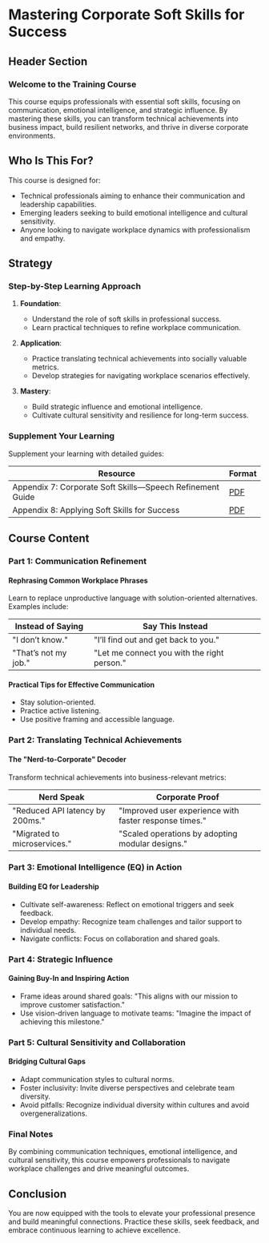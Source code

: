 # Mastering Corporate Soft Skills for Success

## Header Section

### Welcome to the Training Course
This course equips professionals with essential soft skills, focusing on communication, emotional intelligence, and strategic influence. By mastering these skills, you can transform technical achievements into business impact, build resilient networks, and thrive in diverse corporate environments.

## Who Is This For?

This course is designed for:

- Technical professionals aiming to enhance their communication and leadership capabilities.
- Emerging leaders seeking to build emotional intelligence and cultural sensitivity.
- Anyone looking to navigate workplace dynamics with professionalism and empathy.

## Strategy

### Step-by-Step Learning Approach

1. **Foundation**:
   - Understand the role of soft skills in professional success.
   - Learn practical techniques to refine workplace communication.

2. **Application**:
   - Practice translating technical achievements into socially valuable metrics.
   - Develop strategies for navigating workplace scenarios effectively.

3. **Mastery**:
   - Build strategic influence and emotional intelligence.
   - Cultivate cultural sensitivity and resilience for long-term success.

### Supplement Your Learning

Supplement your learning with detailed guides:

| **Resource** | **Format** |
|--------------|------------|
| Appendix 7: Corporate Soft Skills—Speech Refinement Guide | [PDF](#) |
| Appendix 8: Applying Soft Skills for Success | [PDF](#) |

## Course Content

### Part 1: Communication Refinement

#### Rephrasing Common Workplace Phrases
Learn to replace unproductive language with solution-oriented alternatives. Examples include:

| **Instead of Saying** | **Say This Instead** |
|-----------------------|-----------------------|
| "I don’t know."     | "I’ll find out and get back to you." |
| "That’s not my job." | "Let me connect you with the right person." |

#### Practical Tips for Effective Communication
- Stay solution-oriented.
- Practice active listening.
- Use positive framing and accessible language.

### Part 2: Translating Technical Achievements

#### The "Nerd-to-Corporate" Decoder
Transform technical achievements into business-relevant metrics:

| **Nerd Speak** | **Corporate Proof** |
|----------------|---------------------|
| "Reduced API latency by 200ms." | "Improved user experience with faster response times." |
| "Migrated to microservices." | "Scaled operations by adopting modular designs." |

### Part 3: Emotional Intelligence (EQ) in Action

#### Building EQ for Leadership
- Cultivate self-awareness: Reflect on emotional triggers and seek feedback.
- Develop empathy: Recognize team challenges and tailor support to individual needs.
- Navigate conflicts: Focus on collaboration and shared goals.

### Part 4: Strategic Influence

#### Gaining Buy-In and Inspiring Action
- Frame ideas around shared goals: "This aligns with our mission to improve customer satisfaction."
- Use vision-driven language to motivate teams: "Imagine the impact of achieving this milestone."

### Part 5: Cultural Sensitivity and Collaboration

#### Bridging Cultural Gaps
- Adapt communication styles to cultural norms.
- Foster inclusivity: Invite diverse perspectives and celebrate team diversity.
- Avoid pitfalls: Recognize individual diversity within cultures and avoid overgeneralizations.

### Final Notes

By combining communication techniques, emotional intelligence, and cultural sensitivity, this course empowers professionals to navigate workplace challenges and drive meaningful outcomes. 

## Conclusion

You are now equipped with the tools to elevate your professional presence and build meaningful connections. Practice these skills, seek feedback, and embrace continuous learning to achieve excellence.
